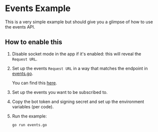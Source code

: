 # Events Example

This is a very simple example but should give you a glimpse of how to use the events API.

## How to enable this

1. Disable socket mode in the app if it's enabled: this will reveal the `Request URL`.
2. Set up the events `Request URL` in a way that matches the endpoint in
   [events.go](./events.go).

   You can find this [here](https://api.slack.com/apps/<appid>/event-subscriptions).
3. Set up the events you want to be subscribed to.
4. Copy the bot token and signing secret and set up the environment variables (per code).
5. Run the example:
   ```bash
   go run events.go
   ```
